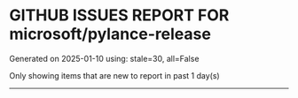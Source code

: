 
# GITHUB ISSUES REPORT FOR microsoft/pylance-release


Generated on 2025-01-10 using: stale=30, all=False


Only showing items that are new to report in past 1 day(s)


---




















